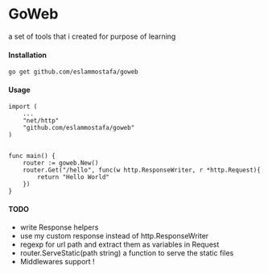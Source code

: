 # GoWeb

a set of tools that i created for purpose of learning

#### Installation

    go get github.com/eslammostafa/goweb

#### Usage

    import (
        ...
        "net/http"
        "github.com/eslammostafa/goweb"
    )


    func main() {
        router := goweb.New()
        router.Get("/hello", func(w http.ResponseWriter, r *http.Request){
            return "Hello World"
        })
    }

#### TODO

* write Response helpers
* use my custom response instead of http.ResponseWriter
* regexp for url path and extract them as variables in Request
* router.ServeStatic(path string) a function to serve the static files
* Middlewares support !
